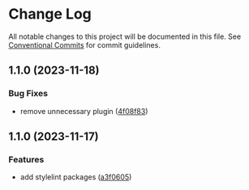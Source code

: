 # Change Log

All notable changes to this project will be documented in this file.
See [Conventional Commits](https://conventionalcommits.org) for commit guidelines.

## 1.1.0 (2023-11-18)


### Bug Fixes

* remove unnecessary plugin ([4f08f83](https://github.com/mauroreisvieira/harmonix-hub/commit/4f08f836db00c5182619ab3c2b1c96870eb2f6af))

## 1.1.0 (2023-11-17)


### Features

* add stylelint packages ([a3f0605](https://github.com/mauroreisvieira/harmonix-hub/commit/a3f06054e96476a46eaea6b60951e9d29b2a5b7c))
